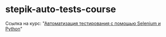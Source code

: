 # stepik-auto-tests-course

Ссылка на курс: "[Автоматизация тестирования с помощью Selenium и Python](https://stepik.org/course/575/syllabus)"